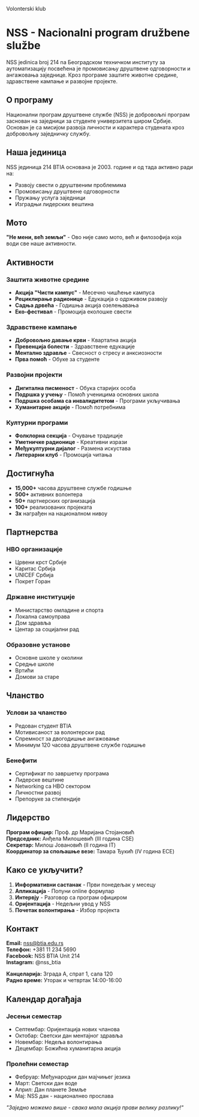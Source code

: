 Volonterski klub

# NSS - Nacionalni program družbene službe

NSS jedinica broj 214 na Београдском техничком институту за аутоматизацију посвећена је промовисању друштвене одговорности и ангажовања заједнице. Кроз програме заштите животне средине, здравствене кампање и развојне пројекте.

## О програму

Национални програм друштвене службе (NSS) је добровољni програм заснован на заједници за студенте универзитета широм Србије. Основан је са мисијом развоја личности и карактера студената кроз добровољну заједничку службу.

## Наша јединица

NSS јединица 214 BTIA основана је 2003. године и од тада активно ради на:
- Развоју свести о друштвеним проблемима
- Промовисању друштвене одговорности
- Пружању услуга заједници
- Изградњи лидерских вештина

## Мото

**"Не мени, већ земљи"** - Ово није само мото, већ и филозофија која води све наше активности.

## Активности

### Заштита животне средине
- **Акција "Чисти кампус"** - Месечно чишћење кампуса
- **Рециклирање радионице** - Едукација о одрживом развоју
- **Садња дрвећа** - Годишња акција озелењавања
- **Еко-фестивал** - Промоција еколошке свести

### Здравствене кампање  
- **Добровољно давање крви** - Квартална акција
- **Превенција болести** - Здравствене едукације
- **Ментално здравље** - Свесност о стресу и анксиозности  
- **Прва помоћ** - Обуке за студенте

### Развојни пројекти
- **Дигитална писменост** - Обука старијих особа
- **Подршка у учењу** - Помоћ ученицима основних школа
- **Подршка особама са инвалидитетом** - Програми укључивања
- **Хуманитарне акције** - Помоћ потребнима

### Културни програми
- **Фолклорна секција** - Очување традиције
- **Уметничке радионице** - Креативни изрази
- **Међукултурни дијалог** - Размена искустава
- **Литерарни клуб** - Промоција читања

## Достигнућа

- **15,000+** часова друштвене службе годишње
- **500+** активних волонтера
- **50+** партнерских организација
- **100+** реализованих пројеката
- **3х** награђен на националном нивоу

## Партнерства

### НВО организације
- Црвени крст Србије
- Каритас Србија  
- UNICEF Србија
- Покрет Горан

### Државне институције  
- Министарство омладине и спорта
- Локална самоуправа
- Дом здравља
- Центар за социјални рад

### Образовне установе
- Основне школе у околини
- Средње школе
- Вртићи
- Домови за старе

## Чланство

### Услови за чланство
- Редован студент BTIA
- Мотивисаност за волонтерски рад
- Спремност за двогодишње ангажовање
- Минимум 120 часова друштвене службе годишње

### Бенефити
- Сертификат по завршетку програма
- Лидерске вештине
- Networking са НВО сектором
- Личностни развој
- Препоруке за стипендије

## Лидерство

**Програм официр:** Проф. др Маријана Стојановић  
**Председник:** Анђела Милошевић (III година CSE)  
**Секретар:** Милош Јовановић (II година IT)  
**Координатор за спољашње везе:** Тамара Ђукић (IV година ECE)

## Како се укључити?

1. **Информативни састанак** - Први понедељак у месецу
2. **Апликација** - Попуни online формулар
3. **Интервју** - Разговор са програм официром
4. **Оријентација** - Недељни увод у NSS
5. **Почетак волонтирања** - Избор пројекта

## Контакт

**Email:** nss@btia.edu.rs  
**Телефон:** +381 11 234 5690  
**Facebook:** NSS BTIA Unit 214  
**Instagram:** @nss_btia  

**Канцеларија:** Зграда A, спрат 1, сала 120  
**Радно време:** Уторак и четвртак 14:00-16:00

## Календар догађаја

### Јесењи семестар
- Септембар: Оријентација нових чланова
- Октобар: Светски дан ментајног здравља
- Новембар: Недеља волонтирања
- Децембар: Божићна хуманитарна акција

### Пролећни семестар  
- Фебруар: Међународни дан мајчињег језика
- Март: Светски дан воде
- Април: Дан планете Земље  
- Мај: NSS дан - националнео прослава

*"Заједно можемо више - свака мала акција прави велику разлику!"*